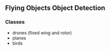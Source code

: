 ## Flying Objects Object Detection  
### Classes  
- drones (fixed wing and rotor)  
- planes  
- birds  
